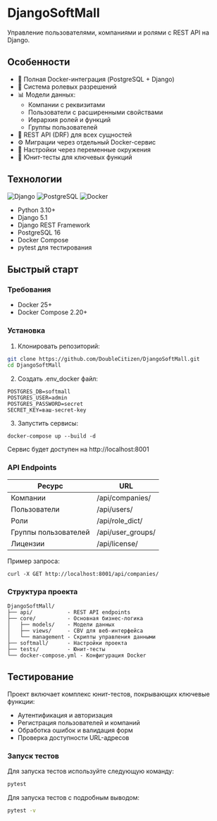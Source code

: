 # DjangoSoftMall

Управление пользователями, компаниями и ролями с REST API на Django.

## Особенности

- 🐳 Полная Docker-интеграция (PostgreSQL + Django)
- 🔐 Система ролевых разрешений
- 📊 Модели данных:
  - Компании с реквизитами
  - Пользователи с расширенными свойствами
  - Иерархия ролей и функций
  - Группы пользователей
- 🚀 REST API (DRF) для всех сущностей
- ⚙️ Миграции через отдельный Docker-сервис
- 🔧 Настройки через переменные окружения
- 🧪 Юнит-тесты для ключевых функций

## Технологии

![Django](https://img.shields.io/badge/Django-5.1-092E20?logo=django)
![PostgreSQL](https://img.shields.io/badge/PostgreSQL-16-336791?logo=postgresql)
![Docker](https://img.shields.io/badge/Docker-25-2496ED?logo=docker)

- Python 3.10+
- Django 5.1
- Django REST Framework
- PostgreSQL 16
- Docker Compose
- pytest для тестирования

## Быстрый старт

### Требования

- Docker 25+
- Docker Compose 2.20+

### Установка

1. Клонировать репозиторий:
```bash
git clone https://github.com/DoubleCitizen/DjangoSoftMall.git
cd DjangoSoftMall
```
2. Создать .env_docker файл:
```
POSTGRES_DB=softmall
POSTGRES_USER=admin
POSTGRES_PASSWORD=secret
SECRET_KEY=ваш-secret-key
```

3. Запустить сервисы:
```
docker-compose up --build -d
```

Сервис будет доступен на http://localhost:8001

### API Endpoints

|Ресурс |	URL|
|---|---|
|Компании |	/api/companies/|
|Пользователи |	/api/users/|
|Роли |	/api/role_dict/|
|Группы пользователей |	/api/user_groups/|
Лицензии |	/api/license/|

Пример запроса:

```
curl -X GET http://localhost:8001/api/companies/
```

### Структура проекта

```
DjangoSoftMall/
├── api/           - REST API endpoints
├── core/          - Основная бизнес-логика
│   ├── models/    - Модели данных
│   ├── views/     - CBV для веб-интерфейса
│   └── management - Скрипты управления данными
├── softmall/      - Настройки проекта
├── tests/         - Юнит-тесты
└── docker-compose.yml - Конфигурация Docker
```

## Тестирование

Проект включает комплекс юнит-тестов, покрывающих ключевые функции:

- Аутентификация и авторизация
- Регистрация пользователей и компаний
- Обработка ошибок и валидация форм
- Проверка доступности URL-адресов

### Запуск тестов

Для запуска тестов используйте следующую команду:
```bash
pytest
```
Для запуска тестов с подробным выводом:
```bash
pytest -v
```


